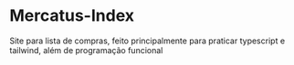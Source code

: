 # Mercatus-Index
Site para lista de compras, feito principalmente para praticar typescript e tailwind, além de programação funcional
